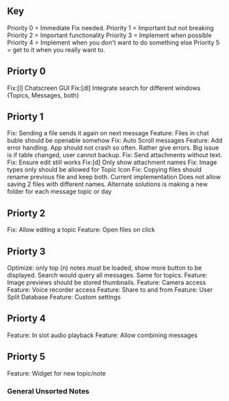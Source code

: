## Key
Priority 0 = Immediate Fix needed.
Priority 1 = Important but not breaking
Priority 2 = Important functionality
Priority 3 = Implement when possible
Priority 4 = Implement when you don't want to do something else
Priority 5 = get to it when you really want to.


## Priorty 0
Fix:[l] Chatscreen GUI 
Fix:[dl] Integrate search for different windows (Topics, Messages, both)

## Priorty 1
Fix: Sending a file sends it again on next message
Feature: Files in chat buble should be openable somehow
Fix: Auto Scroll messages
Feature: Add error handling. App should not crash so often. Rather give errors. Big issue is if table changed, user cannot backup.
Fix: Send attachments without text.
Fix: Ensure edit still works
Fix:[d] Only show attachment names
Fix: Image types only should be allowed for Topic Icon
Fix: Copying files should rename previous file and keep both. Current implementation Does not allow saving 2 files with different names. Alternate solutions is making a new folder for each message topic or day


## Priorty 2
Fix: Allow editing a topic
Feature: Open files on click

## Priorty 3
Optimize: only top (n) notes must be loaded, show more button to be displayed. Search would query all messages. Same for topics.
Feature: Image previews should be stored thumbnails.
Feature: Camera access
Feature: Voice recorder access
Feature: Share to and from
Feature: User Split Database
Feature: Custom settings

## Priorty 4
Feature: In slot audio playback
Feature: Allow combining messages

## Priorty 5
Feature: Widget for new topic/note

### General Unsorted Notes